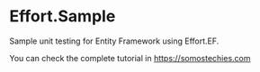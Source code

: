 # Effort.Sample
Sample unit testing for Entity Framework using Effort.EF.

You can check the complete tutorial in https://somostechies.com

